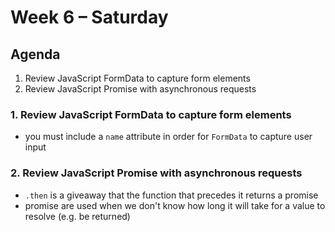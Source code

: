 # Week 6 – Saturday

## Agenda
1. Review JavaScript FormData to capture form elements
2. Review JavaScript Promise with asynchronous requests

### 1. Review JavaScript FormData to capture form elements
* you must include a `name` attribute in order for `FormData` to capture user input

### 2. Review JavaScript Promise with asynchronous requests
* `.then` is a giveaway that the function that precedes it returns a promise
* promise are used when we don't know how long it will take for a value to resolve (e.g. be returned)
